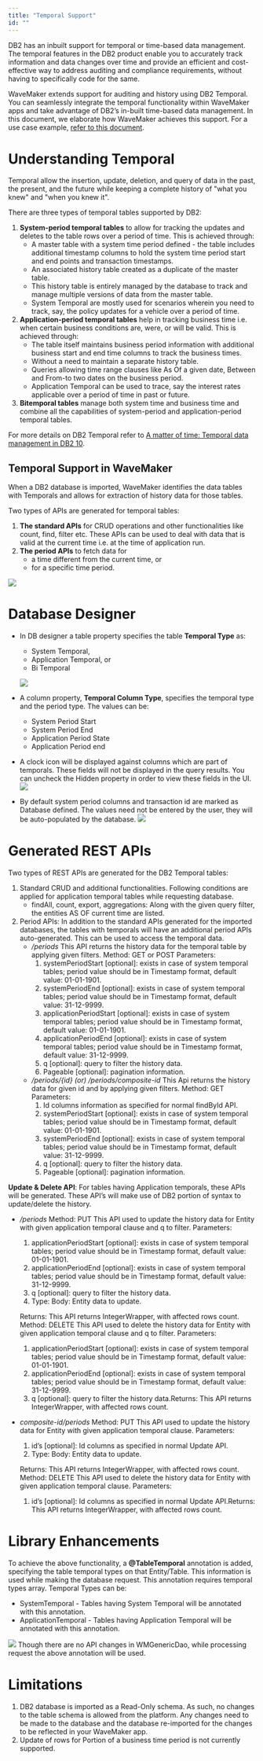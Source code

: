 ```yaml
---
title: "Temporal Support"
id: ""
---
```


DB2 has an inbuilt support for temporal or time-based data management. The temporal features in the DB2 product enable you to accurately track information and data changes over time and provide an efficient and cost-effective way to address auditing and compliance requirements, without having to specifically code for the same.

WaveMaker extends support for auditing and history using DB2 Temporal. You can seamlessly integrate the temporal functionality within WaveMaker apps and take advantage of DB2’s in-built time-based data management. In this document, we elaborate how WaveMaker achieves this support. For a use case example, [refer to this document](/learn/how-tos/working-with-temporals/).

# Understanding Temporal

Temporal allow the insertion, update, deletion, and query of data in the past, the present, and the future while keeping a complete history of "what you knew" and "when you knew it".

There are three types of temporal tables supported by DB2:

1. **System-period temporal tables** to allow for tracking the updates and deletes to the table rows over a period of time. This is achieved through:
    - A master table with a system time period defined - the table includes additional timestamp columns to hold the system time period start and end points and transaction timestamps.
    - An associated history table created as a duplicate of the master table.
    - This history table is entirely managed by the database to track and manage multiple versions of data from the master table.
    - System Temporal are mostly used for scenarios wherein you need to track, say, the policy updates for a vehicle over a period of time.
2. **Application-period temporal tables** help in tracking business time i.e. when certain business conditions are, were, or will be valid. This is achieved through:
    - The table itself maintains business period information with additional business start and end time columns to track the business times.
    - Without a need to maintain a separate history table.
    - Queries allowing time range clauses like As Of a given date, Between and From-to two dates on the business period.
    - Application Temporal can be used to trace, say the interest rates applicable over a period of time in past or future.
3. **Bitemporal tables** manage both system time and business time and combine all the capabilities of system-period and application-period temporal tables.

For more details on DB2 Temporal refer to [A matter of time: Temporal data management in DB2 10](https://www.ibm.com/developerworks/data/library/techarticle/dm-1204db2temporaldata/).

## Temporal Support in WaveMaker

When a DB2 database is imported, WaveMaker identifies the data tables with Temporals and allows for extraction of history data for those tables.

Two types of APIs are generated for temporal tables:

1. **The standard APIs** for CRUD operations and other functionalities like count, find, filter etc. These APIs can be used to deal with data that is valid at the current time i.e. at the time of application run.
2. **The period APIs** to fetch data for
    - a time different from the current time, or
    - for a specific time period.

[![](../../../assets/dbtemp_apis.png)](../../../assets/dbtemp_apis.png)

# Database Designer

- In DB designer a table property specifies the table **Temporal Type** as:
    
    - System Temporal,
    - Application Temporal, or
    - Bi Temporal
    
    [![](../../../assets/dbtemp_tables.png)](../../../assets/dbtemp_tables.png)
- A column property, **Temporal Column Type**, specifies the temporal type and the period type. The values can be:
    - System Period Start
    - System Period End
    - Application Period State
    - Application Period end
- A clock icon will be displayed against columns which are part of temporals. These fields will not be displayed in the query results. You can uncheck the Hidden property in order to view these fields in the UI. [![](../../../assets/dbtemp_columns.png)](../../../assets/dbtemp_columns.png)
- By default system period columns and transaction id are marked as Database defined. The values need not be entered by the user, they will be auto-populated by the database. [![](../../../assets/dbtemp_datavalue.png)](../../../assets/dbtemp_datavalue.png)

# Generated REST APIs

Two types of REST APIs are generated for the DB2 Temporal tables:

1. Standard CRUD and additional functionalities. Following conditions are applied for application temporal tables while requesting database.
    - findAll, count, export, aggregations: Along with the given query filter, the entities AS OF current time are listed.
2. Period APIs: In addition to the standard APIs generated for the imported databases, the tables with temporals will have an additional period APIs auto-generated. This can be used to access the temporal data.
    - _/periods_ This API returns the history data for the temporal table by applying given filters. Method: GET or POST Parameters:
        1. systemPeriodStart \[optional\]: exists in case of system temporal tables; period value should be in Timestamp format, default value: 01-01-1901.
        2. systemPeriodEnd \[optional\]: exists in case of system temporal tables; period value should be in Timestamp format, default value: 31-12-9999.
        3. applicationPeriodStart \[optional\]: exists in case of system temporal tables; period value should be in Timestamp format, default value: 01-01-1901.
        4. applicationPeriodEnd \[optional\]: exists in case of system temporal tables; period value should be in Timestamp format, default value: 31-12-9999.
        5. q \[optional\]: query to filter the history data.
        6. Pageable \[optional\]: pagination information. 
    - _/periods/{id} (or) /periods/composite-id_ This Api returns the history data for given id and by applying given filters. Method: GET Parameters:
        1. Id columns information as specified for normal findById API.
        2. systemPeriodStart \[optional\]: exists in case of system temporal tables; period value should be in Timestamp format, default value: 01-01-1901.
        3. systemPeriodEnd \[optional\]: exists in case of system temporal tables; period value should be in Timestamp format, default value: 31-12-9999.
        4. q \[optional\]: query to filter the history data.
        5. Pageable \[optional\]: pagination information.

**Update & Delete API**: For tables having Application temporals, these APIs will be generated. These API’s will make use of DB2 portion of syntax to update/delete the history.

- _/periods_ Method: PUT This API used to update the history data for Entity with given application temporal clause and q to filter. Parameters:
    
    1. applicationPeriodStart \[optional\]: exists in case of system temporal tables; period value should be in Timestamp format, default value: 01-01-1901.
    2. applicationPeriodEnd \[optional\]: exists in case of system temporal tables; period value should be in Timestamp format, default value: 31-12-9999.
    3. q \[optional\]: query to filter the history data.
    4. Type: Body: Entity data to update.
    
    Returns: This API returns IntegerWrapper, with affected rows count. Method: DELETE This API used to delete the history data for Entity with given application temporal clause and q to filter. Parameters:
    1. applicationPeriodStart \[optional\]: exists in case of system temporal tables; period value should be in Timestamp format, default value: 01-01-1901.
    2. applicationPeriodEnd \[optional\]: exists in case of system temporal tables; period value should be in Timestamp format, default value: 31-12-9999.
    3. q \[optional\]: query to filter the history data.Returns: This API returns IntegerWrapper, with affected rows count.
- _composite-id/periods_ Method: PUT This API used to update the history data for Entity with given application temporal clause. Parameters:
    
    1. id’s \[optional\]: Id columns as specified in normal Update API.
    2. Type: Body: Entity data to update.
    
    Returns: This API returns IntegerWrapper, with affected rows count. Method: DELETE This API used to delete the history data for Entity with given application temporal clause. Parameters:
    1. id’s \[optional\]: Id columns as specified in normal Update API.Returns: This API returns IntegerWrapper, with affected rows count.

# Library Enhancements

To achieve the above functionality, a **@TableTemporal** annotation is added, specifying the table temporal types on that Entity/Table. This information is used while making the database request. This annotation requires temporal types array. Temporal Types can be:

- SystemTemporal - Tables having System Temporal will be annotated with this annotation.
- ApplicationTemporal - Tables having Application Temporal will be annotated with this annotation.

[![](../../../assets/dbtemp_java.png)](../../../assets/dbtemp_java.png) Though there are no API changes in WMGenericDao, while processing request the above annotation will be used.

# Limitations

1. DB2 database is imported as a Read-Only schema. As such, no changes to the table schema is allowed from the platform. Any changes need to be made to the database and the database re-imported for the changes to be reflected in your WaveMaker app.
2. Update of rows for Portion of a business time period is not currently supported.

